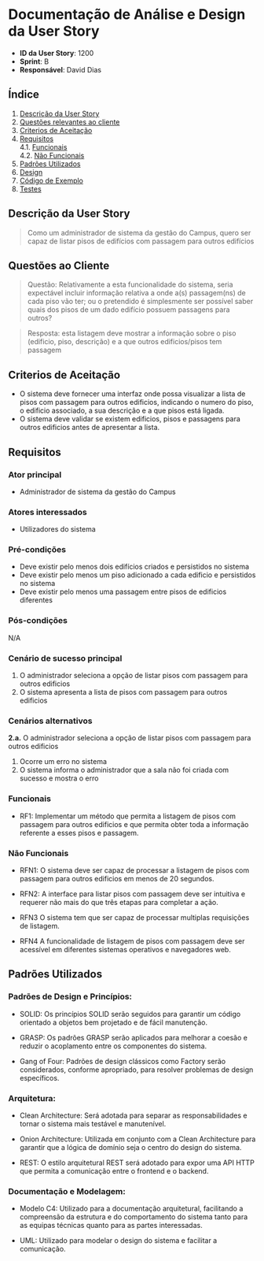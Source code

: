 # Documentação de Análise e Design da User Story

- **ID da User Story**: 1200 
- **Sprint**: B
- **Responsável**: David Dias

## Índice

1. [Descrição da User Story](#descrição-da-user-story)
2. [Questões relevantes ao cliente](#questões-ao-cliente)
3. [Criterios de Aceitação](#criterios-de-aceitação)  
4. [Requisitos](#requisitos)  
    4.1. [Funcionais](#funcionais)  
    4.2. [Não Funcionais](#não-funcionais)
5. [Padrões Utilizados](#padrões-utilizados)
6. [Design](#design)
7. [Código de Exemplo](#código-de-exemplo)
8. [Testes](#testes)

## Descrição da User Story

> Como um administrador de sistema da gestão do Campus, quero ser capaz de listar pisos de edifícios com passagem para outros edifícios

## Questões ao Cliente

> Questão: Relativamente a esta funcionalidade do sistema, seria expectável incluir informação relativa a onde a(s) passagem(ns) de cada piso vão ter; ou o pretendido é simplesmente ser possível saber quais dos pisos de um dado edifício possuem passagens para outros?

> Resposta: esta listagem deve mostrar a informação sobre o piso (edificio, piso, descrição) e a que outros edificios/pisos tem passagem

## Criterios de Aceitação

- O sistema deve fornecer uma interfaz onde possa visualizar a lista de pisos com passagem para outros edificios, indicando o numero do piso, o edificio associado, a sua descrição e a que pisos está ligada.
- O sistema deve validar se existem edificios, pisos e passagens para outros edificios antes de apresentar a lista.

## Requisitos

### Ator principal

- Administrador de sistema da gestão do Campus

### Atores interessados

- Utilizadores do sistema

### Pré-condições

- Deve existir pelo menos dois edifícios criados e persistidos no sistema
- Deve existir pelo menos um piso adicionado a cada edificio e persistidos no sistema
- Deve existir pelo menos uma passagem entre pisos de edificios diferentes

### Pós-condições

N/A

### Cenário de sucesso principal

1. O administrador seleciona a opção de listar pisos com passagem para outros edificios
2. O sistema apresenta a lista de pisos com passagem para outros edificios

### Cenários alternativos

**2.a.** O administrador seleciona a opção de listar pisos com passagem para outros edificios

1. Ocorre um erro no sistema
2. O sistema informa o administrador que a sala não foi criada com sucesso e mostra o erro

### Funcionais
- RF1: Implementar um método que permita a listagem de pisos com passagem para outros edificios e que permita obter toda a informação referente a esses pisos e passagem.

### Não Funcionais

- RFN1: O sistema deve ser capaz de processar a listagem de pisos com passagem para outros edificios em menos de 20 segundos.

- RFN2: A interface para listar pisos com passagem deve ser intuitiva e requerer não mais do que três etapas para completar a ação.

- RFN3 O sistema tem que ser capaz de processar multiplas requisições de listagem.

- RFN4 A funcionalidade de listagem de pisos com passagem deve ser acessível em diferentes sistemas operativos e navegadores web.

## Padrões Utilizados

### Padrões de Design e Princípios:
- SOLID: Os princípios SOLID serão seguidos para garantir um código orientado a objetos bem projetado e de fácil manutenção.

- GRASP: Os padrões GRASP serão aplicados para melhorar a coesão e reduzir o acoplamento entre os componentes do sistema.

- Gang of Four: Padrões de design clássicos como Factory serão considerados, conforme apropriado, para resolver problemas de design específicos.

### Arquitetura:
- Clean Architecture: Será adotada para separar as responsabilidades e tornar o sistema mais testável e manutenível.

- Onion Architecture: Utilizada em conjunto com a Clean Architecture para garantir que a lógica de domínio seja o centro do design do sistema.

- REST: O estilo arquitetural REST será adotado para expor uma API HTTP que permita a comunicação entre o frontend e o backend.

### Documentação e Modelagem:
- Modelo C4: Utilizado para a documentação arquitetural, facilitando a compreensão da estrutura e do comportamento do sistema tanto para as equipas técnicas quanto para as partes interessadas.

- UML: Utilizado para modelar o design do sistema e facilitar a comunicação.